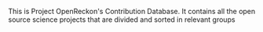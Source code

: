 This is Project OpenReckon's Contribution Database.
It contains all the open source science projects that are divided and sorted in relevant groups
